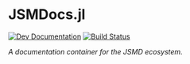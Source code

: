 # JSMDocs.jl

[![Dev Documentation](https://img.shields.io/badge/docs-dev-blue.svg)](https://juliaspacemissiondesign.github.io/JSMDocs.jl/dev/) 
[![Build Status](https://github.com/JuliaSpaceMissionDesign/JSMDocs.jl/actions/workflows/ci.yml/badge.svg?branch=master)](https://github.com/JuliaSpaceMissionDesign/JSMDocs.jl/actions/workflows/ci.yml)

_A documentation container for the JSMD ecosystem._